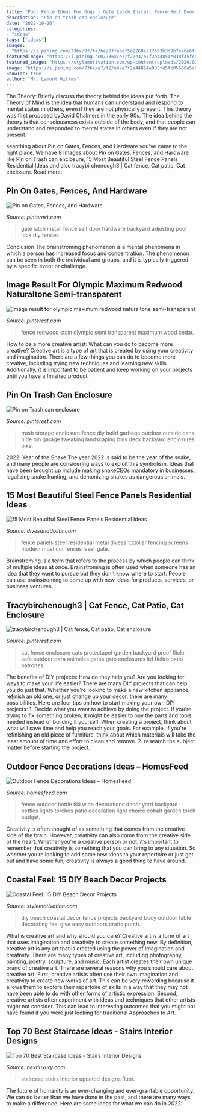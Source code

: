 ```yaml
---
title: "Pool Fence Ideas For Dogs - Gate Latch Install Fence Self Door Hardware Backyard Adjusting Pool Lock Diy Fences"
description: "Pin on trash can enclosure"
date: "2022-10-26"
categories:
- "ideas"
tags: ["ideas"]
images:
- "https://i.pinimg.com/736x/9f/fa/be/9ffabef5d2268e717593b3d9b7eabe6f.jpg"
featuredImage: "https://i.pinimg.com/736x/e7/f2/e4/e7f2e44854e038f45fc05600e5cbc9bd--gate-latch-fence.jpg"
featured_image: "https://stylemotivation.com/wp-content/uploads/2020/02/5-fence.jpg"
image: "https://i.pinimg.com/736x/e7/f2/e4/e7f2e44854e038f45fc05600e5cbc9bd--gate-latch-fence.jpg"
ShowToc: true
author: "Mr. Lamont Willms"
---
```



The Theory: Briefly discuss the theory behind the ideas put forth.
The Theory of Mind is the idea that humans can understand and respond to mental states in others, even if they are not physically present. This theory was first proposed byDavid Chalmers in the early 90s. The idea behind the theory is that consciousness exists outside of the body, and that people can understand and responded to mental states in others even if they are not present.

	

		
searching about Pin on Gates, Fences, and Hardware you've came to the right place. We have 8 Images about Pin on Gates, Fences, and Hardware like Pin on Trash can enclosure, 15 Most Beautiful Steel Fence Panels Residential Ideas and also tracybirchenough3 | Cat fence, Cat patio, Cat enclosure. Read more:
		
    
## Pin On Gates, Fences, And Hardware

<img loading=lazy src="https://i.pinimg.com/736x/e7/f2/e4/e7f2e44854e038f45fc05600e5cbc9bd--gate-latch-fence.jpg" onerror="this.onerror=null;this.src='https://tse3.mm.bing.net/th?id=OIP.I6hy3ifC3e5nw1S1WehedQHaLH&amp;pid=15.1';" alt="Pin on Gates, Fences, and Hardware">

_Source: pinterest.com_

>gate latch install fence self door hardware backyard adjusting pool lock diy fences. 

	

Conclusion
The brainstroming phenomenon is a mental phenomena in which a person has increased focus and concentration. The phenomenon can be seen in both the individual and groups, and it is typically triggered by a specific event or challenge.

    
## Image Result For Olympic Maximum Redwood Naturaltone Semi-transparent

<img loading=lazy src="https://i.pinimg.com/736x/1e/1b/cd/1e1bcd0e05d9c5ae1211b0a3bfb7d253.jpg" onerror="this.onerror=null;this.src='https://tse4.mm.bing.net/th?id=OIP.Dna-R7Fdx1005zeUATNO4QHaJ4&amp;pid=15.1';" alt="Image result for olympic maximum redwood naturaltone semi-transparent">

_Source: pinterest.com_

>fence redwood stain olympic semi transparent maximum wood cedar. 

	

How to be a more creative artist: What can you do to become more creative?
Creative art is a type of art that is created by using your creativity and imagination. There are a few things you can do to become more creative, including trying new techniques and learning new skills. Additionally, it is important to be patient and keep working on your projects until you have a finished product.

    
## Pin On Trash Can Enclosure

<img loading=lazy src="https://i.pinimg.com/736x/9f/fa/be/9ffabef5d2268e717593b3d9b7eabe6f.jpg" onerror="this.onerror=null;this.src='https://tse2.mm.bing.net/th?id=OIP.SGHy4Mc_8UOa6sFswSpHFwHaLH&amp;pid=15.1';" alt="Pin on Trash can enclosure">

_Source: pinterest.com_

>trash storage enclosure fence diy build garbage outdoor outside cans hide bin garage tweaking landscaping bins deck backyard enclosures bike. 

	

2022: Year of the Snake
The year 2022 is said to be the year of the snake, and many people are considering ways to exploit this symbolism. Ideas that have been brought up include making snakeCEOs mandatory in businesses, legalizing snake hunting, and demonizing snakes as dangerous animals.

    
## 15 Most Beautiful Steel Fence Panels Residential Ideas

<img loading=lazy src="http://www.divesanddollar.com/wp-content/uploads/2017/05/steel-fence-panels-residential-ideas-FILEminimizer.jpg" onerror="this.onerror=null;this.src='https://tse3.mm.bing.net/th?id=OIP.TmZ2EDgCA0KpPpSZ7s0-VAHaGc&amp;pid=15.1';" alt="15 Most Beautiful Steel Fence Panels Residential Ideas">

_Source: divesanddollar.com_

>fence panels steel residential metal divesanddollar fencing screens modern most cut fences laser gate. 

	

Brainstroming is a term that refers to the process by which people can think of multiple ideas at once. Brainstroming is often used when someone has an idea that they want to pursue but they don't know where to start. People can use brainstroming to come up with new ideas for products, services, or business ventures.

    
## Tracybirchenough3 | Cat Fence, Cat Patio, Cat Enclosure

<img loading=lazy src="https://i.pinimg.com/736x/c8/68/f7/c868f735a0e2d9ff7d0ac404aa1c4358.jpg" onerror="this.onerror=null;this.src='https://tse2.mm.bing.net/th?id=OIP.6kAUcmDX-peBmt9HJy6yAQAAAA&amp;pid=15.1';" alt="tracybirchenough3 | Cat fence, Cat patio, Cat enclosure">

_Source: pinterest.com_

>cat fence enclosure cats protectapet garden backyard proof flickr safe outdoor para animales gatos gato enclosures ltd fieltro patio patrones. 

	

The benefits of DIY projects: How do they help you?
Are you looking for ways to make your life easier? There are many DIY projects that can help you do just that. Whether you're looking to make a new kitchen appliance, refinish an old one, or just change up your decor, there are many possibilities. Here are four tips on how to start making your own DIY projects: 1. Decide what you want to achieve by doing the project. If you're trying to fix something broken, it might be easier to buy the parts and tools needed instead of building it yourself. When creating a project, think about what will save time and help you reach your goals. For example, if you're refinishing an old piece of furniture, think about which materials will take the least amount of time and effort to clean and remove. 2. research the subject matter before starting the project.

    
## Outdoor Fence Decorations Ideas – HomesFeed

<img loading=lazy src="https://homesfeed.com/wp-content/uploads/2015/04/sophisticated-and-creative-home-made-blue-bottle-light-fixtures-for-outdoor-fence.jpg" onerror="this.onerror=null;this.src='https://tse1.mm.bing.net/th?id=OIP.Jlq_kXtD4tAz7-QxL88GzAHaLI&amp;pid=15.1';" alt="Outdoor Fence Decorations Ideas – HomesFeed">

_Source: homesfeed.com_

>fence outdoor bottle tiki wine decorations decor yard backyard bottles lights torches patio decoration light choice cobalt garden torch budget. 

	

Creativity is often thought of as something that comes from the creative side of the brain. However, creativity can also come from the creative side of the heart. Whether you’re a creative person or not, it’s important to remember that creativity is something that you can bring to any situation. So whether you’re looking to add some new ideas to your repertoire or just get out and have some fun, creativity is always a good thing to have around.

    
## Coastal Feel: 15 DIY Beach Decor Projects

<img loading=lazy src="https://stylemotivation.com/wp-content/uploads/2020/02/5-fence.jpg" onerror="this.onerror=null;this.src='https://tse4.mm.bing.net/th?id=OIP.obrFShNaHnM8cJbHrqEe1QHaOF&amp;pid=15.1';" alt="Coastal Feel: 15 DIY Beach Decor Projects">

_Source: stylemotivation.com_

>diy beach coastal decor fence projects backyard buoy outdoor table decorating feel give easy outdoors crafts porch. 

	

What is creative art and why should you care?
Creative art is a form of art that uses imagination and creativity to create something new. By definition, creative art is any art that is created using the power of imagination and creativity. There are many types of creative art, including photography, painting, poetry, sculpture, and music. Each artist creates their own unique brand of creative art.
There are several reasons why you should care about creative art. First, creative artists often use their own imagination and creativity to create new works of art. This can be very rewarding because it allows them to explore their repertoire of skills in a way that they may not have been able to do with other forms of artistic expression. Second, creative artists often experiment with ideas and techniques that other artists might not consider. This can lead to interesting outcomes that you might not have found if you were just looking for traditional Approaches to Art.

    
## Top 70 Best Staircase Ideas - Stairs Interior Designs

<img loading=lazy src="http://nextluxury.com/wp-content/uploads/house-updated-staircase-ideas.jpg" onerror="this.onerror=null;this.src='https://tse3.mm.bing.net/th?id=OIP.vDN1InkyvG5GH7bPgEOoSwHaJQ&amp;pid=15.1';" alt="Top 70 Best Staircase Ideas - Stairs Interior Designs">

_Source: nextluxury.com_

>staircase stairs interior updated designs floor. 

	

The future of humanity is an ever-changing and ever-grantable opportunity. We can do better than we have done in the past, and there are many ways to make a difference. Here are some ideas for what we can do in 2022: 

